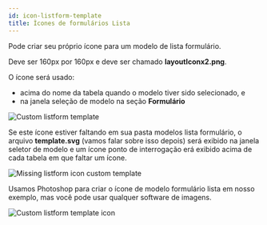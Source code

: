 ```yaml
---
id: icon-listform-template
title: Ìcones de formulários Lista
---
```


Pode criar seu próprio ícone para um modelo de lista formulário.

Deve ser 160px por 160px e deve ser chamado **layoutIconx2.png**.

O ícone será usado:

* acima do nome da tabela quando o modelo tiver sido selecionado, e
* na janela seleção de modelo na seção **Formulário**

![Custom listform template](assets/en/custom-listform/custom-listform-template.png)

Se este ícone estiver faltando em sua pasta modelos lista formulário, o arquivo **template.svg**  (vamos falar sobre isso depois) será exibido na janela seletor de modelo e um ícone ponto de interrogação erá exibido acima de cada tabela em que faltar um ícone.

![Missing listform icon custom template](assets/en/custom-listform/missing-listform-icon-custom-template.png)

Usamos Photoshop para criar o ícone de modelo formulário lista em nosso exemplo, mas você pode usar qualquer software de imagens.

![Custom listform template icon](assets/en/custom-listform/custom-list-form-icon.png)

